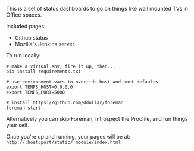 This is a set of status dashboards to go on things like wall mounted TVs in
Office spaces.

Included pages:

* Github status
* Mozilla's Jenkins server.

To run locally:
```
# make a virtual env, fire it up, then...
pip install requirements.txt

# use environment vars to override host and port defaults
export TENFS_HOST=0.0.0.0
export TENFS_PORT=5000

# install https://github.com/ddollar/foreman
foreman start
```

Alternatively you can skip Foreman, introspect the Procfile, and run things your self.

Once you're up and running, your pages will be at:
`http://:host:port/static/:module/index.html`
